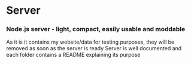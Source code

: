 # Server
### Node.js server - light, compact, easily usable and moddable ###
As it is it contains my website/data for testing purposes, they will be removed as soon as the server is ready
Server is well documented and each folder contains a README explaining its purpose
